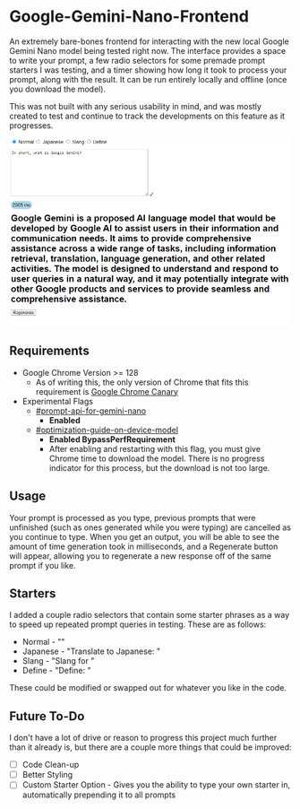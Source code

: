 # Google-Gemini-Nano-Frontend
An extremely bare-bones frontend for interacting with the new local Google Gemini Nano model being tested right now. The interface provides a space to write your prompt, a few radio selectors for some premade prompt starters I was testing, and a timer showing how long it took to process your prompt, along with the result. It can be run entirely locally and offline (once you download the model).

This was not built with any serious usability in mind, and was mostly created to test and continue to track the developments on this feature as it progresses.

![screenshot](screenshot.png)
## Requirements
- Google Chrome Version >= 128
	- As of writing this, the only version of Chrome that fits this requirement is [Google Chrome Canary](https://www.google.com/chrome/canary/)
- Experimental Flags
	- [#prompt-api-for-gemini-nano](chrome://flags/#prompt-api-for-gemini-nano)
		- **Enabled**
	- [#optimization-guide-on-device-model](chrome://flags/#optimization-guide-on-device-model)
		- **Enabled BypassPerfRequirement**
		- After enabling and restarting with this flag, you must give Chrome time to download the model. There is no progress indicator for this process, but the download is not too large.
## Usage
Your prompt is processed as you type, previous prompts that were unfinished (such as ones generated while you were typing) are cancelled as you continue to type. When you get an output, you will be able to see the amount of time generation took in milliseconds, and a Regenerate button will appear, allowing you to regenerate a new response off of the same prompt if you like.
## Starters
I added a couple radio selectors that contain some starter phrases as a way to speed up repeated prompt queries in testing. These are as follows:
- Normal - ""
- Japanese - "Translate to Japanese: "
- Slang - "Slang for "
- Define - "Define: "

These could be modified or swapped out for whatever you like in the code.
## Future To-Do
I don't have a lot of drive or reason to progress this project much further than it already is, but there are a couple more things that could be improved:
- [ ] Code Clean-up
- [ ] Better Styling
- [ ] Custom Starter Option - Gives you the ability to type your own starter in, automatically prepending it to all prompts